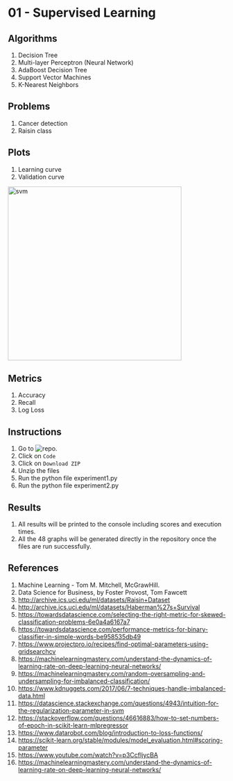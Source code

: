 # 01 - Supervised Learning

## Algorithms

1. Decision Tree 
2. Multi-layer Perceptron (Neural Network)
3. AdaBoost Decision Tree
4. Support Vector Machines
5. K-Nearest Neighbors

## Problems
1. Cancer detection
2. Raisin class

## Plots
1. Learning curve
2. Validation curve  


<img src="https://github.com/techbrainwave/CS7641-ML-Fall22-01-SupervisedLearning/blob/main/data/1Chart_svm_VC2.png" alt="svm" width="400"/>

## Metrics
1. Accuracy
2. Recall
3. Log Loss

## Instructions

1. Go to ![repo](https://github.com/techbrainwave/CS7641-ML-Fall22-01-SupervisedLearning).
2. Click on `Code`
3. Click on `Download ZIP`
4. Unzip the files
5. Run the python file experiment1.py
6. Run the python file experiment2.py

## Results

1. All results will be printed to the console including scores and execution times.
2. All the 48 graphs will be generated directly in the repository once the files are run successfully.

## References 

1.	Machine Learning - Tom M. Mitchell, McGrawHill.
2.	Data Science for Business, by Foster Provost, Tom Fawcett
3.	http://archive.ics.uci.edu/ml/datasets/Raisin+Dataset
4.	http://archive.ics.uci.edu/ml/datasets/Haberman%27s+Survival
5.	https://towardsdatascience.com/selecting-the-right-metric-for-skewed-classification-problems-6e0a4a6167a7 
6.	https://towardsdatascience.com/performance-metrics-for-binary-classifier-in-simple-words-be958535db49 
7.	https://www.projectpro.io/recipes/find-optimal-parameters-using-gridsearchcv
8.	https://machinelearningmastery.com/understand-the-dynamics-of-learning-rate-on-deep-learning-neural-networks/
9.	https://machinelearningmastery.com/random-oversampling-and-undersampling-for-imbalanced-classification/
10.	https://www.kdnuggets.com/2017/06/7-techniques-handle-imbalanced-data.html
11.	https://datascience.stackexchange.com/questions/4943/intuition-for-the-regularization-parameter-in-svm
12.	https://stackoverflow.com/questions/46616883/how-to-set-numbers-of-epoch-in-scikit-learn-mlpregressor
13.	https://www.datarobot.com/blog/introduction-to-loss-functions/
14.	https://scikit-learn.org/stable/modules/model_evaluation.html#scoring-parameter
15.	https://www.youtube.com/watch?v=p3CcfIjycBA
16.	https://machinelearningmastery.com/understand-the-dynamics-of-learning-rate-on-deep-learning-neural-networks/
